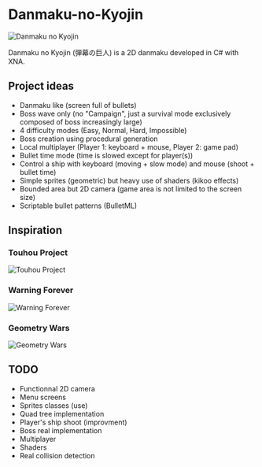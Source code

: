 # Danmaku-no-Kyojin

![Danmaku no Kyojin](http://danmakunokyojin.free.fr/images/screen.jpg)

Danmaku no Kyojin (弾幕の巨人) is a 2D danmaku developed in C# with XNA.

## Project ideas

* Danmaku like (screen full of bullets)
* Boss wave only (no "Campaign", just a survival mode exclusively composed of boss increasingly large)
* 4 difficulty modes (Easy, Normal, Hard, Impossible)
* Boss creation using procedural generation
* Local multiplayer (Player 1: keyboard + mouse, Player 2: game pad)
* Bullet time mode (time is slowed except for player(s))
* Control a ship with keyboard (moving + slow mode) and mouse (shoot + bullet time)
* Simple sprites (geometric) but heavy use of shaders (kikoo effects)
* Bounded area but 2D camera (game area is not limited to the screen size)
* Scriptable bullet patterns (BulletML)

## Inspiration

### Touhou Project
![Touhou Project](https://dl.dropboxusercontent.com/u/63123790/screenshots/Danmaku-no-Kyojin/touhou.jpg)
### Warning Forever
![Warning Forever](https://dl.dropboxusercontent.com/u/63123790/screenshots/Danmaku-no-Kyojin/warning_forever.jpg)
### Geometry Wars
![Geometry Wars](https://dl.dropboxusercontent.com/u/63123790/screenshots/Danmaku-no-Kyojin/geometry_wars.jpg)

## TODO

* Functionnal 2D camera
* Menu screens
* Sprites classes (use)
* Quad tree implementation
* Player's ship shoot (improvment)
* Boss real implementation
* Multiplayer
* Shaders
* Real collision detection
